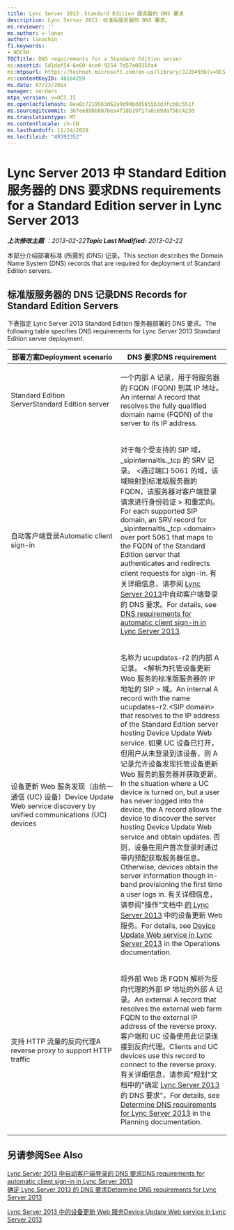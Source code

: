 ```yaml
---
title: Lync Server 2013：Standard Edition 服务器的 DNS 要求
description: Lync Server 2013：标准版服务器的 DNS 要求。
ms.reviewer: ''
ms.author: v-lanac
author: lanachin
f1.keywords:
- NOCSH
TOCTitle: DNS requirements for a Standard Edition server
ms:assetid: 5d1daf54-6e60-4ce0-9254-7d57a0835fa4
ms:mtpsurl: https://technet.microsoft.com/en-us/library/JJ204936(v=OCS.15)
ms:contentKeyID: 48184259
ms.date: 07/23/2014
manager: serdars
mtps_version: v=OCS.15
ms.openlocfilehash: 8ea0c7219563d62a9d99bd85655b3d3fcb0c551f
ms.sourcegitcommit: 36fee89bb887bea4f18b19f17a8c69daf5bc423d
ms.translationtype: MT
ms.contentlocale: zh-CN
ms.lasthandoff: 11/24/2020
ms.locfileid: "49392352"
---
```

# <a name="dns-requirements-for-a-standard-edition-server-in-lync-server-2013"></a><span data-ttu-id="e6988-103">Lync Server 2013 中 Standard Edition 服务器的 DNS 要求</span><span class="sxs-lookup"><span data-stu-id="e6988-103">DNS requirements for a Standard Edition server in Lync Server 2013</span></span>

<div data-xmlns="http://www.w3.org/1999/xhtml">

<div class="topic" data-xmlns="http://www.w3.org/1999/xhtml" data-msxsl="urn:schemas-microsoft-com:xslt" data-cs="https://msdn.microsoft.com/">

<div data-asp="https://msdn2.microsoft.com/asp">



</div>

<div id="mainSection">

<div id="mainBody"><span data-ttu-id="e6988-104">

<span> </span></span><span class="sxs-lookup"><span data-stu-id="e6988-104">

<span> </span></span></span>

<span data-ttu-id="e6988-105">_**上次修改主题** ：2013-02-22_</span><span class="sxs-lookup"><span data-stu-id="e6988-105">_**Topic Last Modified:** 2013-02-22_</span></span>

<span data-ttu-id="e6988-106">本部分介绍部署标准 (所需的 (DNS) 记录。</span><span class="sxs-lookup"><span data-stu-id="e6988-106">This section describes the Domain Name System (DNS) records that are required for deployment of Standard Edition servers.</span></span>

<div>

## <a name="dns-records-for-standard-edition-servers"></a><span data-ttu-id="e6988-107">标准版服务器的 DNS 记录</span><span class="sxs-lookup"><span data-stu-id="e6988-107">DNS Records for Standard Edition Servers</span></span>

<span data-ttu-id="e6988-108">下表指定 Lync Server 2013 Standard Edition 服务器部署的 DNS 要求。</span><span class="sxs-lookup"><span data-stu-id="e6988-108">The following table specifies DNS requirements for Lync Server 2013 Standard Edition server deployment.</span></span>


<table>
<colgroup>
<col style="width: 50%" />
<col style="width: 50%" />
</colgroup>
<thead>
<tr class="header">
<th><span data-ttu-id="e6988-109">部署方案</span><span class="sxs-lookup"><span data-stu-id="e6988-109">Deployment scenario</span></span></th>
<th><span data-ttu-id="e6988-110">DNS 要求</span><span class="sxs-lookup"><span data-stu-id="e6988-110">DNS requirement</span></span></th>
</tr>
</thead>
<tbody>
<tr class="odd">
<td><p><span data-ttu-id="e6988-111">Standard Edition Server</span><span class="sxs-lookup"><span data-stu-id="e6988-111">Standard Edition server</span></span></p></td>
<td><p><span data-ttu-id="e6988-112">一个内部 A 记录，用于将服务器的 FQDN (FQDN) 到其 IP 地址。</span><span class="sxs-lookup"><span data-stu-id="e6988-112">An internal A record that resolves the fully qualified domain name (FQDN) of the server to its IP address.</span></span></p></td>
</tr>
<tr class="even">
<td><p><span data-ttu-id="e6988-113">自动客户端登录</span><span class="sxs-lookup"><span data-stu-id="e6988-113">Automatic client sign-in</span></span></p></td>
<td><p><span data-ttu-id="e6988-114">对于每个受支持的 SIP 域，_sipinternaltls._tcp 的 SRV 记录。 &lt;通过端口 5061 的域，该域映射到标准版服务器的 FQDN，该服务器对客户端登录请求进行身份验证 &gt; 和重定向。</span><span class="sxs-lookup"><span data-stu-id="e6988-114">For each supported SIP domain, an SRV record for _sipinternaltls._tcp.&lt;domain&gt; over port 5061 that maps to the FQDN of the Standard Edition server that authenticates and redirects client requests for sign-in.</span></span> <span data-ttu-id="e6988-115">有关详细信息，请参阅 <a href="lync-server-2013-dns-requirements-for-automatic-client-sign-in.md">Lync Server 2013</a>中自动客户端登录的 DNS 要求。</span><span class="sxs-lookup"><span data-stu-id="e6988-115">For details, see <a href="lync-server-2013-dns-requirements-for-automatic-client-sign-in.md">DNS requirements for automatic client sign-in in Lync Server 2013</a>.</span></span></p></td>
</tr>
<tr class="odd">
<td><p><span data-ttu-id="e6988-116">设备更新 Web 服务发现（由统一通信 (UC) 设备）</span><span class="sxs-lookup"><span data-stu-id="e6988-116">Device Update Web service discovery by unified communications (UC) devices</span></span></p></td>
<td><p><span data-ttu-id="e6988-117">名称为 ucupdates-r2 的内部 A 记录。 &lt;解析为托管设备更新 Web 服务的标准版服务器的 IP 地址的 SIP &gt; 域。</span><span class="sxs-lookup"><span data-stu-id="e6988-117">An internal A record with the name ucupdates-r2.&lt;SIP domain&gt; that resolves to the IP address of the Standard Edition server hosting Device Update Web service.</span></span> <span data-ttu-id="e6988-118">如果 UC 设备已打开，但用户从未登录到该设备，则 A 记录允许设备发现托管设备更新 Web 服务的服务器并获取更新。</span><span class="sxs-lookup"><span data-stu-id="e6988-118">In the situation where a UC device is turned on, but a user has never logged into the device, the A record allows the device to discover the server hosting Device Update Web service and obtain updates.</span></span> <span data-ttu-id="e6988-119">否则，设备在用户首次登录时通过带内预配获取服务器信息。</span><span class="sxs-lookup"><span data-stu-id="e6988-119">Otherwise, devices obtain the server information though in-band provisioning the first time a user logs in.</span></span> <span data-ttu-id="e6988-120">有关详细信息，请参阅"操作"文档中 <a href="lync-server-2013-device-update-web-service.md">的 Lync Server 2013</a> 中的设备更新 Web 服务。</span><span class="sxs-lookup"><span data-stu-id="e6988-120">For details, see <a href="lync-server-2013-device-update-web-service.md">Device Update Web service in Lync Server 2013</a> in the Operations documentation.</span></span></p></td>
</tr>
<tr class="even">
<td><p><span data-ttu-id="e6988-121">支持 HTTP 流量的反向代理</span><span class="sxs-lookup"><span data-stu-id="e6988-121">A reverse proxy to support HTTP traffic</span></span></p></td>
<td><p><span data-ttu-id="e6988-122">将外部 Web 场 FQDN 解析为反向代理的外部 IP 地址的外部 A 记录。</span><span class="sxs-lookup"><span data-stu-id="e6988-122">An external A record that resolves the external web farm FQDN to the external IP address of the reverse proxy.</span></span> <span data-ttu-id="e6988-123">客户端和 UC 设备使用此记录连接到反向代理。</span><span class="sxs-lookup"><span data-stu-id="e6988-123">Clients and UC devices use this record to connect to the reverse proxy.</span></span> <span data-ttu-id="e6988-124">有关详细信息，请参阅"规划"文档中的"确定 <a href="lync-server-2013-determine-dns-requirements.md">Lync Server 2013</a> 的 DNS 要求"。</span><span class="sxs-lookup"><span data-stu-id="e6988-124">For details, see <a href="lync-server-2013-determine-dns-requirements.md">Determine DNS requirements for Lync Server 2013</a> in the Planning documentation.</span></span></p></td>
</tr>
</tbody>
</table>


</div>

<div>

## <a name="see-also"></a><span data-ttu-id="e6988-125">另请参阅</span><span class="sxs-lookup"><span data-stu-id="e6988-125">See Also</span></span>


[<span data-ttu-id="e6988-126">Lync Server 2013 中自动客户端登录的 DNS 要求</span><span class="sxs-lookup"><span data-stu-id="e6988-126">DNS requirements for automatic client sign-in in Lync Server 2013</span></span>](lync-server-2013-dns-requirements-for-automatic-client-sign-in.md)  
[<span data-ttu-id="e6988-127">确定 Lync Server 2013 的 DNS 要求</span><span class="sxs-lookup"><span data-stu-id="e6988-127">Determine DNS requirements for Lync Server 2013</span></span>](lync-server-2013-determine-dns-requirements.md)  


[<span data-ttu-id="e6988-128">Lync Server 2013 中的设备更新 Web 服务</span><span class="sxs-lookup"><span data-stu-id="e6988-128">Device Update Web service in Lync Server 2013</span></span>](lync-server-2013-device-update-web-service.md)  
  

<span data-ttu-id="e6988-129"></div>

</div>

<span> </span>

</div>

</div>

</span><span class="sxs-lookup"><span data-stu-id="e6988-129"></div>

</div>

<span> </span>

</div>

</div>

</span></span></div>

